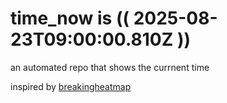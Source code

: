 # time_now is (( 2025-08-23T09:00:00.810Z ))

an automated repo that shows the currnent time

inspired by [breakingheatmap](https://github.com/breakingheatmap/breakingheatmap)